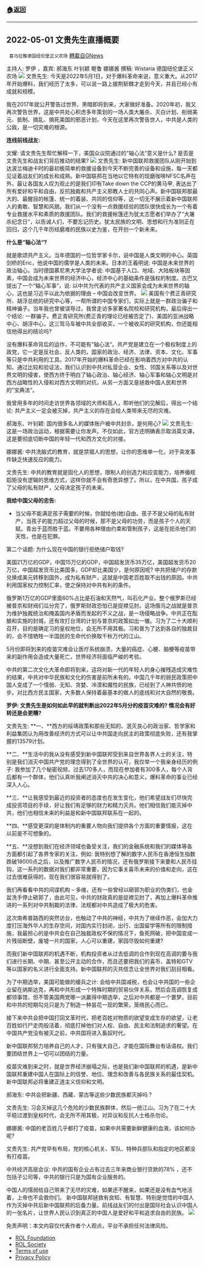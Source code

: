 ###  [:house:返回](README.md)
---


## 2022-05-01 文贵先生直播概要
` 喜马拉雅德国纽伦堡正义农场` [轉載自GNews](https://gnews.org/zh-hans/2490745/)

主持人: 罗伊 ，嘉宾: 郝海东 叶钊颖 睚鲁 娜娜酱
撰稿: Wistaria
德国纽伦堡正义农场
 ![](https://assets.gnews.org/wp-content/uploads/2022/05/0508-1-1.jpg) 
文贵先生: 今天是2022年5月1日，对于爆料革命来说，意义重大。从2017年开始爆料，我们经历了太多，可以说一路上披荆斩棘才走到今天，并且已经小有成就和规模。
 
我在2017年就公开警告过世界，黑暗即将到来，大家做好准备。2020年初，我又再次警告世界，这是中共处心积虑多年策划的一场人类大屠杀、灭白计划、削弱美元、抵制、搞乱、搞死美国的邪恶计划，今天在这里再次警告世人，中共是人类的公敌，是一切灾难的根源。
 
**连线前线战友:**
 
文耀: 请文贵先生帮忙解释一下，美国众议院通过的“轴心法“意义是什么? 是否是文贵先生和战友们背后推动的结果?
 ![](https://assets.gnews.org/wp-content/uploads/2022/05/0508-3.jpg) 
文贵先生: 新中国联邦救援团队从刚开始到达波兰梅迪卡时的最初极简单的救援设备到今天不断完善的设备和设施，每一天都见证着战友们的成长和成熟。新中国联邦在当地以它特有的现磨咖啡NFSC名声在外，最让各国友人叹为观止的是我们印有Take down the CCP的黄马甲, 表达出了所有爱好和平和自由，反抗独裁和共产主义邪教人士的共同心声。新中国联邦那最大的、最醒目的帐篷、统一的着装、共同的信仰等，这一切无不展示着新中国联邦人的勇敢、智慧和风貌。我们从一个没有一点救援经验的团队很快成长为一个有着专业救援水平和素质的救援团队。我们的救援帐篷还为犹太志愿者们举办了“大屠杀纪念日“，以告诫人们，不要忘记历史。犹太民族的文明、思想和行为准则正在回归，这个几千年历经磨难的民族以史为鉴，在开创一个新未来。
 
**什么是“轴心法“?**
 
就是歌颂共产主义。当年德国的一位哲学家卡尔，说中国是人类文明的中心。英国剑桥的Eric，他说中国的儒学是人类的未来。日本的王羲明说: 中国是未来世界的政治轴心。当时德国慕尼黑大学法学者说: 中国基于人口、地域、大陆板块等因素，中国会成为未来世界的经济中心，经济中心的基础条件是强权的制度。古巴又提出了一个“轴心军事“，说: 以中共为代表的共产主义国家会成为未来世界的轴心，这也是习近平以此为依据的理由 – 中国会改变世界。
 ![](https://assets.gnews.org/wp-content/uploads/2022/05/0506-3.jpg) 
美国有个费正青研究所、胡浮总统的研究中心等，一帮所谓的中国专家们，实际上就是一群政治骗子和精神骗子。当年我也曾被误导过，我曾走访多家著名院校和研究机构，最后得出一个结论: 一群骗子。费正青研究所(费正青的理论已经被否定了)、美国的亚洲战略中心、胡浮中心，这三驾马车被中共全部收买，一个被收买的研究机构，你还能相信他得出的结论吗?
 
没有爆料革命背后的运作，不可能有“轴心法“。共产党是建立在一个极权制度上的政党，它一定是反社会、反人类的，国家的政治、经济、法律、资本、文化、军事等只是中共利用的工具。2017年开始的爆料革命已经在影响着西方对中共的认知。通过比较和验证法，我们认识到中共对私营企业、女性、邻国关系等以及对世界文明的侵害，使西方终于明白了轴心政治、轴心经济、轴心军事和轴心文明是对西方战略性的入侵和对西方文明的对抗，从另一方面又是拯救中国人民和世界的“宝典法“。
 
我曾用多年的时间走访世界各领域的大师和高人，聆听他们的见解后，得出一个结论: 共产主义一定会被灭掉，共产主义的存在会给人类带来无尽的灾难。
 
郝海东、叶钊颖: 国内很多名人的媒体账户被中共封杀，是何用心?
 ![](https://assets.gnews.org/wp-content/uploads/2022/05/0508-2.jpg) 
文贵先生: 这是一场政治运动，根据需要让你发声。不仅如此，官方还明确表示取消英文课，这是要彻底切断中国的年轻一代和西方文化的对接。
 
娜娜酱: 中共洗脑式的教育，就是禁锢人的思想，让你的思维单一化，对于突发事件缺乏快速反应的能力。
 
文贵先生: 中共的教育就是固化人的思想，限制人的创造力和应变能力，培养循规蹈矩没有逻辑的思维方式，这样你就不会有奇思异想了。所以，在中共国，孩子成了父母的私有财产，父母决定孩子的未来。
 
**我给中国父母的忠告:**
 
- 当父母不能满足孩子需要的时候，你就给他(她)自由。孩子不是父母的私有财产，当孩子的能力超过父母的时候，那不是父母的功劳，而是孩子个人的天赋。青出于蓝而胜于蓝。不要用各种理由约束和管制孩子，这是在扼杀他们的天性，也是在犯罪。

第二个话题: 为什么现在中国的银行拒绝储户取钱?
 
美国21万亿的GDP，中国15万亿的GDP，中国超发货币35万亿，美国超发货币20万亿，中国超发货币比美国多，GDP却比美国少，是何原因呢? 中共把储户的存款兑换成美元转移到国外，成为私有财产，这就是中国老百姓取不出钱的原因。中共利用国家权力控制汇率，使之保持对中共有利的条件。
 
俄罗斯1万亿的GDP里面60%占比是石油和天然气，叫石化产业。整个俄罗斯已经被普京和财阀们瓜分完了，俄罗斯财政恐怕已是捉襟见肘。这场俄乌之战就是普京为维护独裁统治和掩盖国内矛盾而发起的不义之战，是一场侵略战争。中共正在酝酿和实施的封城，还有攻打台湾的计划与普京的政策如出一辙。习为了二十大顺利召开，目的是确定习的皇权地位，会无所不用其极。习和普为了达到各自的独裁目的，会不惜牺牲一半国民的生命代价换取千秋万代的江山。
 
5月份即将到来的疫苗灾难会让医疗系统崩溃，大量的癌症、心梗、脑梗等疫苗带来的副作用会造成大量死亡，世界经济将面临严峻的考验。
 
中共的第二次文化大革命即将到来，这将对新一代的年轻人的身心摧残造成灾难性的结果，中共对中华民族和文化的伤害是前所未有的。中国几千年的弱民政策把中国人变成了一个懦弱、无知、贪婪、冷漠和魔性的民族，已经到了人神共愤的地步。对比西方民主国家，大多数人保持着最基本的做人的底线和对大自然的敬畏。
 
**罗伊: 文贵先生是如何如此早的就判断出2022年5月分的疫苗灾难的? 情况会有好转还是会更糟?**
 
文贵先生: **一、**西方的绥靖政策和那些无知的、泯灭良心的政治家、哲学家和利益集团认为用改善经济的方式可以让中共国走向民主的政策彻底失败，还有我掌握的13579计划。
 
**二、**生活中的我从没有感受到新中国联邦受到来自世界各界人士的关注，特别是我们消灭中国共产党的理念得到了全世界的认可，我仅举一个我亲身经历的例子: 我参加了几个秘密视频，过去170多人，而现在参加者有300多人，每个人背后都有一个群体，他们认真听我阐述消灭中共的决心和意义，爆料革命的事业已经深入人心。
 
**三、**让我感受到最近的投资者的态度也在发生变化，他们希望战友们尽快完成投资项目的手续，好让我们有足够的财力和精力灭共。他们相信我们能灭掉中共，他们也相信未来的利益是和新中国联邦联系在一起的。
 
**四、**感受更深的是体制内的重要人物向我们提供各个方面的重要情报，这在以前是不可想象的。
 
**五、**没想到我们在经济领域也备受关注，我们的金融系统和我们的媒体等各方面都引起了各界专家的关注，例如: 我特别想了解的数字人民币在香港恒生指数跌破18000点之后，以及推广数字人民币的情况，还有俄罗斯接下来要和人民币挂钩，这一系列的数据对我们都非常重要，因为它事关喜币未来的价值和走向，这在过去很难获得的，现在我们很容易就得到了。
 
我们再看看中共的间谍机构 – 多维，还有一些曾经以砸郭为职业的伪类们，也金盆洗手停止砸郭了，由此可见，中共的财政真的是捉襟见肘了，再加上爆料革命推进的一系列对中共制裁的法律、法规都对中共造成了极大的危害。
 
这次南希普路西的突然访台，也触动了中共的神经，中共为了继续作恶，会加大力度打压海外华人的生存空间，对国内实行封闭，出行、出国留学等所有的限制措施，我最担心的是中共会在自己独裁政权不保的情况下，鱼死网破，把中国变成一片残垣断壁，废墟一片的国家，人心可以重建，家园尽毁如何重建?
 
而我们新中国联邦的机遇不断，机构投资者从过去低调的合作到现在高调的要与我们进行长期、中期、甚至公开主动的合作，而且还要把我们的喜币、盖特和GTV等以国家的名义进行全面支持。新中国联邦的灭共信念让全世界对我们刮目相看。
 
为了中期选举，美国可能做的缓兵之计: 会给中共国减税，也会让中共国的一些企业留在纳斯达克，再和中共形成一个特殊时期的贸易伙伴关系，然后会高调恢复成都领事馆，但不管美国两党哪一派赢得中期选举，之后对中共都是一个噩梦。目前和中共的短期勾兑只是为了制造一种昙花一现的繁荣，笼络民心而已。
 
接下来中共会把中国打回文革时代，把老百姓对物质的欲望变成生存的欲望，让老百姓如行尸走肉般活着，彻底打掉他们对人权、自由、民主和法制追求的奢望。在中国共产党没有被灭之前，中共国将进入畜奴时代。
 
新中国联邦努力培养自己的人才，只有强大自己，才能在国际舞台有话语权。我们要团结世界上一切可以团结的力量。
 
疫苗灾难到来之时，就是世界经济崩塌之际，也是我们新中国联邦的机遇，是新中国联邦重建中国人在国际上的信誉、地位、理念和改善与各民族关系的最佳契机。新中国联邦必将重建正道主义信仰和文明。
 
郝海东: 中共会把新疆、西藏、蒙古等这些少数民族都灭掉吗？
 
文贵先生: 习会灭掉这几个危险的少数民族群体，然后一统江山。习为了在二十大平稳过渡到皇权时代，会无所不用其极，对异议和反抗人士格杀勿论。
 
娜娜酱: 中国的老百姓几乎都打了疫苗，如果中共需要新鲜健康的血液，该如何办呢?
 
文贵先生: 共产党早有布局，党的核心机关、军队、特种兵部队和指定的地区都没有打疫苗。
 
中共经济高层会议: 中共的国有企业占有过去三年来商业银行贷款的78% ，还不包括子公司等，中共的银行只是为国有企业服务的。
 
中国人的懦弱给自己带来了无尽的灾难，如果还不醒来，如果还是没有血气地活着，上帝也不会救你们。 新中国联邦拯救有良知、有智慧、特别是觉悟的中国人作为灭掉中共后新中国联邦的后备力量。前线战友们的付出是国际社会认识中国人的一张名片，让世界人民认识到真正的中国人是爱好和平和追求自由的民族。
 ![](https://assets.gnews.org/wp-content/uploads/2022/04/德农二维码-1.png) 

免责声明：本文内容仅代表作者个人观点，平台不承担任何法律风险。
  
- [ROL Foundation](https://rolfoundation.org/)
- [ROL Society](https://rolsociety.org/)
- [Terms of use](https://gnews.org/terms-of-use-3/)
- [Privacy Policy](https://gnews.org/privacy-policy/)

